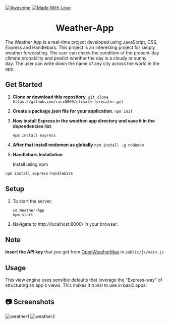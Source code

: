 [![Awesome](https://cdn.rawgit.com/sindresorhus/awesome/d7305f38d29fed78fa85652e3a63e154dd8e8829/media/badge.svg)](https://github.com/rani0809) [![Made With Love](https://img.shields.io/badge/Made%20With-Love-orange.svg)](https://github.com/rani0809)

<div align="center">
  <h1>Weather-App</h1>



</div>

The Weather App is a real-time project developed using JavaScript, CSS, Express and Handlebars. This project is an interesting project for simply weather forecasting. The user can check the condition of the present-day climate probability and predict whether the day is a cloudy or sunny day. The user can write down the name of any city across the world in the app.  

## Get Started

1. **Clone or download this repository**. `git clone https://github.com/rani0809/climate-forecater.git`

2. **Create a package.json file for your application**.
   `npm init`

3. **Now install Express in the weather-app directory and save it in the dependencies list**.

    ```npm install express```
    
4. **After that install nodemon as globally** `npm install -g nodemon`

5.  **Handlebars Installation** 
    
    Install using npm
  ```
  npm install express-handlebars
 ``` 

## Setup

1. To start the server:
   ```
   cd Weather-App
   npm start
   ```
2. Navigate to http://localhost:8000/ in your browser. 
  
## Note

**Insert the API key** that you got from [OpenWeatherMap](http://openweathermap.org) in `public/js/main.js`

 
  ## Usage
  
  This view engine uses sensible defaults that leverage the "Express-way" of structuring an app's views. This makes it trivial to use in basic apps:


##  :camera: Screenshots
 
 
 ![weather1](https://user-images.githubusercontent.com/66437295/110580105-f8d4ce80-818d-11eb-9c0f-36ad79cd95fd.png) 
 ![weather2](https://user-images.githubusercontent.com/66437295/110580231-35a0c580-818e-11eb-8dd4-02e6cdaa60d0.png)


 
 
 
 
 
 
 
 
 
 
 
 
 

 
